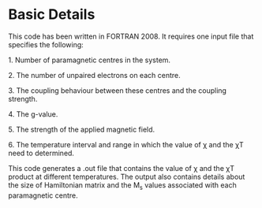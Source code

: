 <html><head></head><body>
<h1>Basic Details</h1>

<p>This code has been written in FORTRAN 2008. It requires one input file that specifies the following:</p>
<p>1.	Number of paramagnetic centres in the system.</p>
<p>2.	The number of unpaired electrons on each centre. </p>
<p>3.	The coupling behaviour between these centres and the coupling strength.</p>
<p>4.	The g-value.</p>
<p>5.	The strength of the applied magnetic field. </p>
<p>6.	The temperature interval and range in which the value of χ and the χT need to determined. </p>
<p>This code generates a .out file that contains the value of χ and the χT product at different temperatures. The output 
also contains details about the size of Hamiltonian matrix and the M<sub>s</sub> values associated with each paramagnetic centre.</p>
<p></p>

    
</body></html>
